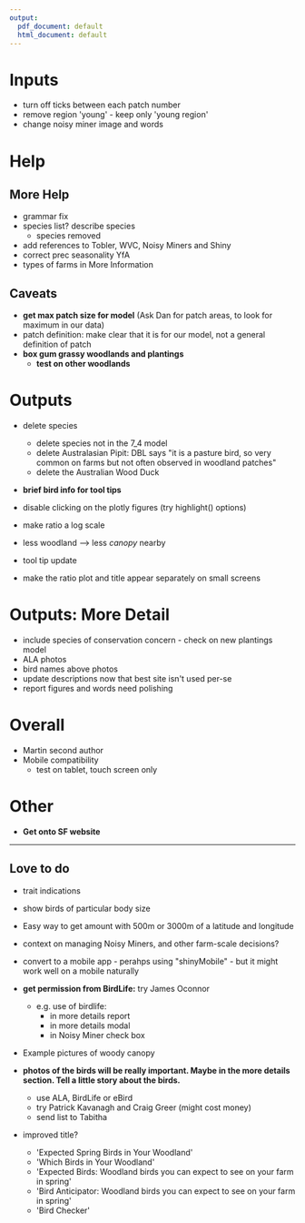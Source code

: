 ```yaml
---
output:
  pdf_document: default
  html_document: default
---
```


# Inputs
+ turn off ticks between each patch number
+ remove region 'young' - keep only 'young region'
+ change noisy miner image and words

# Help
## More Help
+ grammar fix
+ species list? describe species
  + species removed
+ add references to Tobler, WVC, Noisy Miners and Shiny
+ correct prec seasonality YfA
+ types of farms in More Information

## Caveats
+ __get max patch size for model__ (Ask Dan for patch areas, to look for maximum in our data)
+ patch definition: make clear that it is for our model, not a general definition of patch
+ __box gum grassy woodlands and plantings__
  + __test on other woodlands__

# Outputs
+ delete species
  + delete species not in the 7_4 model
  + delete Australasian Pipit: DBL says "it is a pasture bird, so very common on farms but not often observed in woodland patches"
  + delete the Australian Wood Duck

+ __brief bird info for tool tips__
+ disable clicking on the plotly figures (try highlight() options)
+ make ratio a log scale
+ less woodland --> less *canopy* nearby
+ tool tip update
+ make the ratio plot and title appear separately on small screens

# Outputs: More Detail
+ include species of conservation concern - check on new plantings model
+ ALA photos
+ bird names above photos
+ update descriptions now that best site isn't used per-se
+ report figures and words need polishing

# Overall
+ Martin second author
+ Mobile compatibility
  + test on tablet, touch screen only

# Other
+ __Get onto SF website__

--- 

## Love to do
+ trait indications
+ show birds of particular body size
+ Easy way to get amount with 500m or 3000m of a latitude and longitude
+ context on managing Noisy Miners, and other farm-scale decisions?
+ convert to a mobile app - perahps using "shinyMobile" - but it might work well on a mobile naturally

+ __get permission from BirdLife:__ try James Oconnor
   + e.g. use of birdlife:
     + in more details report
     + in more details modal
     + in Noisy Miner check box

+ Example pictures of woody canopy

+ __photos of the birds will be really important. Maybe in the more details section. Tell a little story about the birds.__
   + use ALA, BirdLife or eBird
   + try Patrick Kavanagh and Craig Greer (might cost money)
   + send list to Tabitha

+ improved title?
  + 'Expected Spring Birds in Your Woodland'
  + 'Which Birds in Your Woodland'
  + 'Expected Birds: Woodland birds you can expect to see on your farm in spring'
  + 'Bird Anticipator: Woodland birds you can expect to see on your farm in spring'
  + 'Bird Checker'
